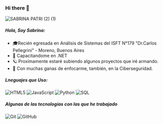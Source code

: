 ### Hi there 👋

![SABRINA PATRI (2) (1)](https://user-images.githubusercontent.com/91162957/173136976-967b3843-c024-4683-8a75-75a1cf51db29.gif)

##### Hola, Soy Sabrina:

- 🎓Recién egresada en Análisis de Sistemas del ISFT N°179 "Dr.Carlos Pellegrini" - Moreno, Buenos Aires
- :test_tube: Capacitandome en .NET 
- 🪐 Proximamente estaré subiendo algunos proyectos que iré armando.
- :speech_balloon: Con muchas ganas de enfocarme, también, en la Ciberseguridad.

##### Lneguajes que Uso:

![HTML5](https://img.shields.io/badge/-HTML5-000000?style=flat&logo=html5)
![JavaScript](https://img.shields.io/badge/-JavaScript-000000?style=flat&logo=javascript)
![Python](https://img.shields.io/badge/-Python-000000?style=flat&logo=python)
![SQL](https://img.shields.io/badge/-SQL-000000?style=flat&logo=postgresql)

##### Algunas de las tecnologías con las que he trabajado

![Git](https://img.shields.io/badge/-Git-222222?style=flat&logo=git&logoColor=F05032)
![GitHub](https://img.shields.io/badge/-GitHub-222222?style=flat&logo=github&logoColor=181717)


